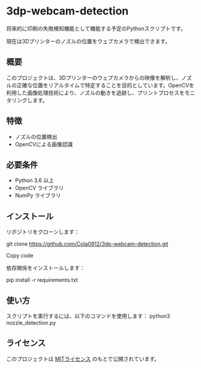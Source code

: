 # 3dp-webcam-detection
将来的に印刷の失敗検知機能として機能する予定のPythonスクリプトです。


現在は3Dプリンターのノズルの位置をウェブカメラで検出できます。

## 概要

このプロジェクトは、3Dプリンターのウェブカメラからの映像を解析し、ノズルの正確な位置をリアルタイムで特定することを目的としています。OpenCVを利用した画像処理技術により、ノズルの動きを追跡し、プリントプロセスをモニタリングします。

## 特徴

- ノズルの位置検出
- OpenCVによる画像認識

## 必要条件

- Python 3.6 以上
- OpenCV ライブラリ
- NumPy ライブラリ

## インストール

リポジトリをクローンします：

git clone https://github.com/Cola0912/3dp-webcam-detection.git

Copy code

依存関係をインストールします：

pip install -r requirements.txt


## 使い方

スクリプトを実行するには、以下のコマンドを使用します：
python3 nozzle_detection.py


## ライセンス

このプロジェクトは [MITライセンス](LICENSE) のもとで公開されています。


